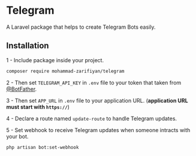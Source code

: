 # Telegram

A Laravel package that helps to create Telegram Bots easily.


## Installation

1 - Include package inside your project.

```bash
composer require mohammad-zarifiyan/telegram
```

2 - Then set `TELEGRAM_API_KEY` in `.env` file to your token that taken from [@BotFather](https://t.me/BotFather).

3 - Then set `APP_URL` in `.env` file to your application URL. (**application URL must start with `https://`**)

4 - Declare a route named `update-route` to handle Telegram updates.

5 - Set webhook to receive Telegram updates when someone intracts with your bot.
```bash
php artisan bot:set-webhook
```
